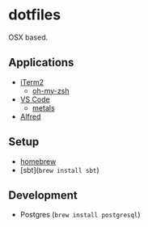 # dotfiles

OSX based.

## Applications
- [iTerm2](https://iterm2.com/)
  - [oh-my-zsh](https://ohmyz.sh/#install)
- [VS Code](https://code.visualstudio.com/)
  - [metals](https://scalameta.org/metals/docs/editors/vscode.html)
- [Alfred](https://www.alfredapp.com/)

## Setup
- [homebrew](https://brew.sh/)
- [sbt](`brew install sbt`)

## Development
- Postgres (`brew install postgresql`)
